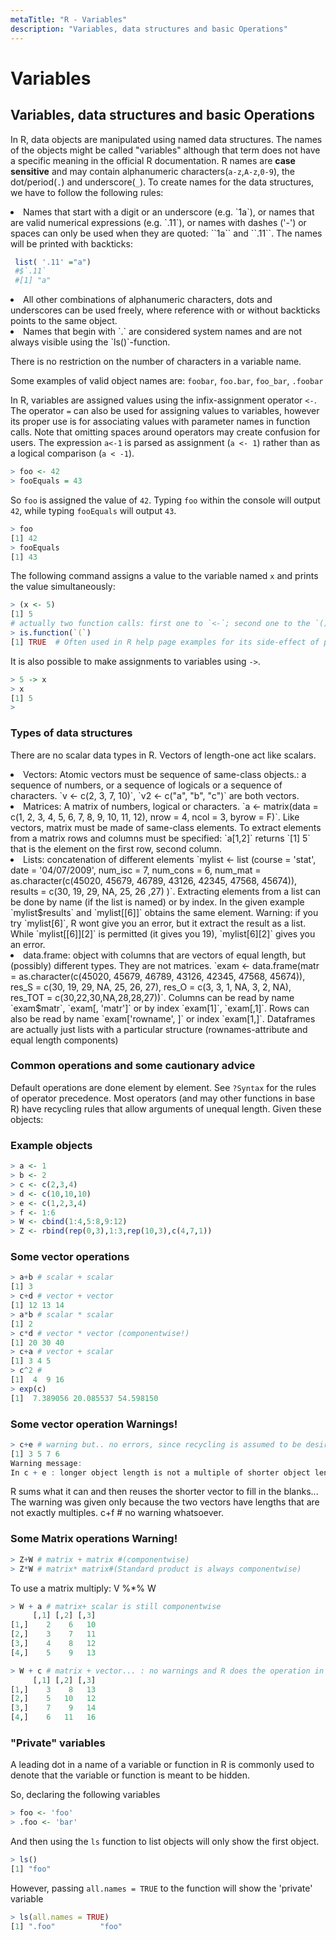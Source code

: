 ```yaml
---
metaTitle: "R - Variables"
description: "Variables, data structures and basic Operations"
---
```


# Variables




## Variables, data structures and basic Operations


In R, data objects are manipulated using named data structures. The names of the objects might be called "variables" although that term does not have a specific meaning in the official R documentation. R names are **case sensitive** and may contain alphanumeric characters(`a-z`,`A-z`,`0-9`), the dot/period(`.`) and underscore(`_`). To create names for the data structures, we have to follow the following rules:

<li>
Names that start with a digit or an underscore (e.g. `1a`), or names that are valid numerical expressions (e.g. `.11`), or names with dashes ('-') or spaces can only be used when they are quoted: ``1a`` and ``.11``. The names will be printed with backticks:

```r
 list( '.11' ="a")
 #$`.11`
 #[1] "a"

```


</li>
<li>
All other combinations of alphanumeric characters, dots and underscores can be used freely, where reference with or without backticks points to the same object.
</li>
<li>
Names that begin with `.` are considered system names and are not always visible using the `ls()`-function.
</li>

There is no restriction on the number of characters in a variable name.

Some examples of valid object names are: `foobar`, `foo.bar`, `foo_bar`, `.foobar`

In R, variables are assigned values using  the infix-assignment operator `<-`. The operator `=` can also be used for assigning values to variables, however its proper use is for associating values with parameter names in function calls. Note that omitting spaces around operators may create confusion for users.  The expression `a<-1` is parsed as assignment (`a <- 1`) rather than as a logical comparison (`a < -1`).

```r
> foo <- 42
> fooEquals = 43

```

So `foo` is assigned the value of `42`. Typing `foo` within the console will output `42`, while typing `fooEquals` will output `43`.

```r
> foo
[1] 42
> fooEquals
[1] 43

```

The following command assigns a value to the variable named `x` and prints the value simultaneously:

```r
> (x <- 5) 
[1] 5
# actually two function calls: first one to `<-`; second one to the `()`-function
> is.function(`(`)
[1] TRUE  # Often used in R help page examples for its side-effect of printing.

```

It is also possible to make assignments to variables using `->`.

```r
> 5 -> x
> x
[1] 5
> 

```

### Types of data structures

There are no scalar data types in R. Vectors of length-one act like scalars.

<li>Vectors: Atomic vectors must be sequence of same-class objects.: a sequence of numbers, or a sequence of  logicals or a sequence of  characters.
`v <- c(2, 3, 7, 10)`, `v2 <- c("a", "b", "c")` are both vectors.</li>
<li>Matrices: A matrix of numbers, logical or characters. `a <- matrix(data = c(1, 2, 3, 4, 5, 6, 7, 8, 9, 10, 11, 12), nrow = 4, ncol = 3, byrow = F)`.
Like vectors, matrix must be made of same-class elements. To extract elements from a matrix rows and columns must be specified: `a[1,2]` returns `[1] 5` that is the element on the first row, second column.</li>
<li>Lists: concatenation of different elements `mylist <- list (course = 'stat', date = '04/07/2009', num_isc = 7, num_cons = 6, num_mat = as.character(c(45020, 45679, 46789, 43126, 42345, 47568, 45674)), results = c(30, 19, 29, NA, 25, 26 ,27) )`.
Extracting elements from a list can be done by name (if the list is named) or by index. In the given example
`mylist$results` and  `mylist[[6]]` obtains the same element.
Warning: if you try `mylist[6]`, R wont give you an error, but it extract the result as a list. While `mylist[[6]][2]` is permitted (it gives you 19), `mylist[6][2]` gives you an error.</li>
<li>data.frame: object with columns that are vectors of equal length, but (possibly) different types. They are not matrices.
`exam <- data.frame(matr = as.character(c(45020, 45679, 46789, 43126, 42345, 47568, 45674)), res_S = c(30, 19, 29, NA, 25, 26, 27), res_O = c(3, 3, 1, NA, 3, 2, NA), res_TOT = c(30,22,30,NA,28,28,27))`. Columns can be read by name `exam$matr`, `exam[, 'matr']` or by index `exam[1]`, `exam[,1]`. Rows can also be read by name `exam['rowname', ]` or index `exam[1,]`. Dataframes are actually just lists with a particular structure (rownames-attribute and equal length components)</li>

### Common operations and some cautionary advice

Default operations are done element by element. See `?Syntax` for the rules of operator precedence. Most operators (and may other functions in base R) have recycling rules that allow arguments of unequal length.
Given these objects:

### Example objects

```r
> a <- 1
> b <- 2
> c <- c(2,3,4)
> d <- c(10,10,10)
> e <- c(1,2,3,4)
> f <- 1:6
> W <- cbind(1:4,5:8,9:12)
> Z <- rbind(rep(0,3),1:3,rep(10,3),c(4,7,1))

```

### Some vector operations

```r
> a+b # scalar + scalar
[1] 3
> c+d # vector + vector
[1] 12 13 14
> a*b # scalar * scalar 
[1] 2
> c*d # vector * vector (componentwise!)
[1] 20 30 40
> c+a # vector + scalar
[1] 3 4 5
> c^2 # 
[1]  4  9 16
> exp(c) 
[1]  7.389056 20.085537 54.598150

```

### Some vector operation Warnings!

```r
> c+e # warning but.. no errors, since recycling is assumed to be desired.
[1] 3 5 7 6
Warning message:
In c + e : longer object length is not a multiple of shorter object length

```

R sums what it can and then reuses the shorter vector to fill in the blanks... The warning was given only because the two vectors have lengths that are not exactly multiples.
c+f # no warning whatsoever.

### Some Matrix operations Warning!

```r
> Z+W # matrix + matrix #(componentwise)
> Z*W # matrix* matrix#(Standard product is always componentwise)

```

To use a matrix multiply:
V %*% W

```r
> W + a # matrix+ scalar is still componentwise
     [,1] [,2] [,3]
[1,]    2    6   10
[2,]    3    7   11
[3,]    4    8   12
[4,]    5    9   13

> W + c # matrix + vector... : no warnings and R does the operation in a column-wise manner
     [,1] [,2] [,3]
[1,]    3    8   13
[2,]    5   10   12
[3,]    7    9   14
[4,]    6   11   16

```

### "Private" variables

A leading dot in a name of a variable or function in R is commonly used to denote that the variable or function is meant to be hidden.

So, declaring the following variables

```r
> foo <- 'foo'
> .foo <- 'bar'

```

And then using the `ls` function to list objects will only show the first object.

```r
> ls()
[1] "foo"

```

However, passing `all.names = TRUE` to the function will show the 'private' variable

```r
> ls(all.names = TRUE)
[1] ".foo"          "foo"   

```

